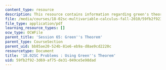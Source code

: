 ```yaml
---
content_type: resource
description: This resource contains information regarding green's theorem.
file: /media/courses/18-02sc-multivariable-calculus-fall-2010/59fb2f923d69af75de31049ce5e98dad_MIT18_02SC_pb_65_quest.pdf
file_type: application/pdf
learning_resource_types: []
ocw_type: OCWFile
parent_title: 'Session 65: Green''s Theorem'
parent_type: CourseSection
parent_uid: bb85ae20-524b-81e6-eb9a-d8ae9cd2220c
resourcetype: Document
title: '18.02SC Problems : Using Green''s Theorem'
uid: 59fb2f92-3d69-af75-de31-049ce5e98dad
---
```

